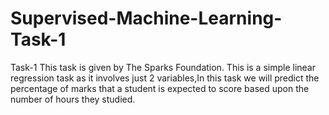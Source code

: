 # Supervised-Machine-Learning-Task-1
Task-1 
This task is given by The Sparks Foundation.
This is a simple linear regression task as it involves just 2 variables,In this task we will predict the percentage of marks that a student is expected to score based upon the number of hours they studied.
